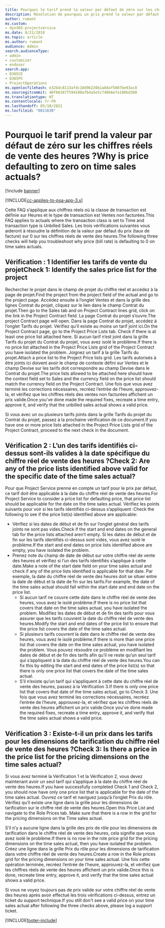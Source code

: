 ```yaml
---
title: Pourquoi le tarif prend la valeur par défaut de zéro sur les chiffres réels de vente des heures ?
description: Résolution de pourquoi un pris prend la valeur par défaut de 0 sur les chiffres réels des ventes des heures.
author: rumant
ms.custom:
- dyn365-projectservice
ms.date: 8/21/2018
ms.topic: article
ms.author: rumant
audience: Admin
search.audienceType:
- admin
- customizer
- enduser
search.app:
- D365CE
- D365PS
- ProjectOperations
ms.openlocfilehash: e32b4c8113afdc18d9b220b1a8daf5007be93ac8
ms.sourcegitcommit: 40f68387f594180af64a5e5c748b6efa188bd300
ms.translationtype: HT
ms.contentlocale: fr-FR
ms.lasthandoff: 05/10/2021
ms.locfileid: "6011638"
---
```

# <a name="why-is-price-defaulting-to-zero-on-time-sales-actuals"></a><span data-ttu-id="dd5a0-103">Pourquoi le tarif prend la valeur par défaut de zéro sur les chiffres réels de vente des heures ?</span><span class="sxs-lookup"><span data-stu-id="dd5a0-103">Why is price defaulting to zero on time sales actuals?</span></span>

[!include [banner](../includes/psa-now-project-operations.md)]

[!INCLUDE[cc-applies-to-psa-app-3.x](../includes/cc-applies-to-psa-app-3x.md)]

<span data-ttu-id="dd5a0-104">Cette FAQ s’applique aux chiffres réels où la classe de transaction est définie sur Heures et le type de transaction est Ventes non facturées.</span><span class="sxs-lookup"><span data-stu-id="dd5a0-104">This FAQ applies to actuals where the transaction class is set to Time and transaction type is Unbilled Sales.</span></span> <span data-ttu-id="dd5a0-105">Les trois vérifications suivantes vous aideront à résoudre la définition de la valeur par défaut du prix (taux de facture) sur 0 sur les chiffres réels de vente des heures.</span><span class="sxs-lookup"><span data-stu-id="dd5a0-105">The following three checks will help you troubleshoot why price (bill rate) is defaulting to 0 on time sales actuals.</span></span>

## <a name="check-1-identify-the-sales-price-list-for-the-project"></a><span data-ttu-id="dd5a0-106">Vérification : 1 Identifier les tarifs de vente du projet</span><span class="sxs-lookup"><span data-stu-id="dd5a0-106">Check 1: Identify the sales price list for the project</span></span>

<span data-ttu-id="dd5a0-107">Rechercher le projet dans le champ de projet du chiffre réel et accédez à la page de projet.</span><span class="sxs-lookup"><span data-stu-id="dd5a0-107">Find the project from the project field of the actual and go to the project page.</span></span> <span data-ttu-id="dd5a0-108">Accédez ensuite à l’onglet Ventes et dans la grille des lignes Contrat du projet, cliquez sur le lien dans le champ Contrat du projet.</span><span class="sxs-lookup"><span data-stu-id="dd5a0-108">Then go to the Sales tab and on Project Contract lines grid, click on the link in the Project Contract field.</span></span> <span data-ttu-id="dd5a0-109">La page Contrat du projet s’ouvre.</span><span class="sxs-lookup"><span data-stu-id="dd5a0-109">The project Contract page will open.</span></span> <span data-ttu-id="dd5a0-110">Dans la page Contrat du projet, accédez à l’onglet Tarifs du projet. Vérifiez qu’il existe au moins un tarif joint ici.</span><span class="sxs-lookup"><span data-stu-id="dd5a0-110">On the Project Contract page, go to the Project Price Lists tab. Check if there is at least one price list attached here.</span></span> <span data-ttu-id="dd5a0-111">Si aucun tarif n’est joint dans la grille Tarifs du projet du Contrat du projet, vous avez isolé le problème.</span><span class="sxs-lookup"><span data-stu-id="dd5a0-111">If there is no price list attached in the Project Price Lists grid of the Project Contract you have isolated the problem.</span></span> <span data-ttu-id="dd5a0-112">Joignez un tarif à la grille Tarifs du projet.</span><span class="sxs-lookup"><span data-stu-id="dd5a0-112">Attach a price list to the Project Price lists grid.</span></span> <span data-ttu-id="dd5a0-113">Les tarifs autorisés à être joints ici doivent avoir le champ de contexte défini sur Ventes et le champ Devise sur les tarifs doit correspondre au champ Devise dans le Contrat du projet.</span><span class="sxs-lookup"><span data-stu-id="dd5a0-113">The price lists allowed to be attached here should have the context field set to Sales and the currency field on the price list should match the currency field on the Project Contract.</span></span> <span data-ttu-id="dd5a0-114">Une fois que vous avez terminé les corrections nécessaires, recréez l’entrée de l’heure, approuvez-la, et vérifiez que les chiffres réels des ventes non facturées affichent un prix valide.</span><span class="sxs-lookup"><span data-stu-id="dd5a0-114">Once you’ve done made the required fixes, recreate a time entry, approve it, and verify that the unbilled sales actual shows a valid price.</span></span> 

<span data-ttu-id="dd5a0-115">Si vous avec un ou plusieurs tarifs joints dans la grille Tarifs du projet du Contrat du projet, passez à la prochaine vérification de ce document.</span><span class="sxs-lookup"><span data-stu-id="dd5a0-115">If you have one or more price lists attached in the Project Price Lists grid of the Project Contract, proceed to the next check in the document.</span></span>

## <a name="check-2-are-any-of-the-price-lists-identified-above-valid-for-the-specific-date-of-the-time-sales-actual"></a><span data-ttu-id="dd5a0-116">Vérification 2 : L’un des tarifs identifiés ci-dessus sont-ils valides à la date spécifique du chiffre réel de vente des heures ?</span><span class="sxs-lookup"><span data-stu-id="dd5a0-116">Check 2: Are any of the price lists identified above valid for the specific date of the time sales actual?</span></span>

<span data-ttu-id="dd5a0-117">Pour que Project Service prenne en compte un tarif pour le prix par défaut, ce tarif doit être applicable à la date du chiffre réel de vente des heures.</span><span class="sxs-lookup"><span data-stu-id="dd5a0-117">For Project Service to consider a price list for defaulting price, that price list should be applicable for the date on the time sales actual.</span></span> <span data-ttu-id="dd5a0-118">Vérifiez les points suivants pour voir si les tarifs identifiés ci-dessus s’appliquent :</span><span class="sxs-lookup"><span data-stu-id="dd5a0-118">Check the following to see if the price list(s) identified above are applicable:</span></span>
- <span data-ttu-id="dd5a0-119">Vérifiez si les dates de début et de fin sur l’onglet général des tarifs joints ne sont pas vides.</span><span class="sxs-lookup"><span data-stu-id="dd5a0-119">Check if the start and end dates on the general tab for the price lists attached aren’t empty.</span></span> <span data-ttu-id="dd5a0-120">Si les dates de début et de fin sur les tarifs identifiés ci-dessus sont vides, vous avez isolé le problème.</span><span class="sxs-lookup"><span data-stu-id="dd5a0-120">If the start and end dates on price lists identified above are empty, you have isolated the problem.</span></span> 
- <span data-ttu-id="dd5a0-121">Prenez note du champ de date de début sur votre chiffre réel de vente des heures et vérifiez si l’un des tarifs identifiés s’applique à cette date.</span><span class="sxs-lookup"><span data-stu-id="dd5a0-121">Make a note of the start date field on your time sales actual and check if any of the price lists identified is applicable for that date.</span></span> <span data-ttu-id="dd5a0-122">Par exemple, la date du chiffre réel de vente des heures doit se situer entre la date de début et la date de fin sur les tarifs.</span><span class="sxs-lookup"><span data-stu-id="dd5a0-122">For example, the date of the time sales actual should fall within the start date and end date on the price list.</span></span> 
    - <span data-ttu-id="dd5a0-123">Si aucun tarif ne couvre cette date dans le chiffre réel de vente des heures, vous avez le isolé problème.</span><span class="sxs-lookup"><span data-stu-id="dd5a0-123">If there is no price list that covers that date on the time sales actual, you have isolated the problem.</span></span> <span data-ttu-id="dd5a0-124">Modifiez les dates de début et de fin des tarifs pour vous assurer que les tarifs couvrent la date du chiffre réel de vente des heures.</span><span class="sxs-lookup"><span data-stu-id="dd5a0-124">Modify the start and end dates of the price list to ensure that the price list covers the date of the time sales actual.</span></span> 
    - <span data-ttu-id="dd5a0-125">Si plusieurs tarifs couvrent la date dans le chiffre réel de vente des heures, vous avez le isolé problème.</span><span class="sxs-lookup"><span data-stu-id="dd5a0-125">If there is more than one price list that covers the date on the time sales actual, you have isolated the problem.</span></span> <span data-ttu-id="dd5a0-126">Vous pouvez résoudre ce problème en modifiant les dates de début et de fin des tarifs afin qu’il ne reste qu’un seul tarif qui s’appliquent à la date du chiffre réel de vente des heures.</span><span class="sxs-lookup"><span data-stu-id="dd5a0-126">You can fix this by editing the start and end dates of the price list(s) so that there is only one price list that covers the date of the time sales actual.</span></span> 
    - <span data-ttu-id="dd5a0-127">S’il n’existe qu’un tarif qui s’appliquent à cette date du chiffre réel de vente des heures, passez à la Vérification 3.</span><span class="sxs-lookup"><span data-stu-id="dd5a0-127">If there is only one price list that covers that date of the time sales actual, go to Check 3.</span></span>
<span data-ttu-id="dd5a0-128">Une fois que vous avez terminé les corrections nécessaires, recréez l’entrée de l’heure, approuvez-la, et vérifiez que les chiffres réels de vente des heures affichent un prix valide.</span><span class="sxs-lookup"><span data-stu-id="dd5a0-128">Once you’ve done made the required fixes, recreate a time entry, approve it, and verify that the time sales actual shows a valid price.</span></span>

## <a name="check-3-is-there-a-price-in-the-price-list-for-the-pricing-dimensions-on-the-time-sales-actual"></a><span data-ttu-id="dd5a0-129">Vérification 3 : Existe-t-il un prix dans les tarifs pour les dimensions de tarification du chiffre réel de vente des heures ?</span><span class="sxs-lookup"><span data-stu-id="dd5a0-129">Check 3: Is there a price in the price list for the pricing dimensions on the time sales actual?</span></span>

<span data-ttu-id="dd5a0-130">Si vous avez terminé la Vérification 1 et la Vérification 2, vous devez maintenant avoir un seul tarif qui s’applique à la date du chiffre réel de vente des heures.</span><span class="sxs-lookup"><span data-stu-id="dd5a0-130">If you have successfully completed Check 1 and Check 2, you should now have only one price list that is applicable for the date of the time sales actual.</span></span> <span data-ttu-id="dd5a0-131">Ouvrez ce tarif et naviguez jusqu’à l’onglet Prix du rôle. Vérifiez qu’il existe une ligne dans la grille pour les dimensions de tarification sur le chiffre réel de vente des heures.</span><span class="sxs-lookup"><span data-stu-id="dd5a0-131">Open this Price List and navigate to the Role Prices tab. Make sure that there is a row in the grid for the pricing dimensions on the Time sales actual.</span></span>

<span data-ttu-id="dd5a0-132">S’il n’y a aucune ligne dans la grille des prix de rôle pour les dimensions de tarification dans le chiffre réel de vente des heures, cela signifie que vous avez isolé le problème.</span><span class="sxs-lookup"><span data-stu-id="dd5a0-132">If there is no row in the role price grid for the pricing dimensions on the time sales actual, then you have isolated the problem.</span></span> <span data-ttu-id="dd5a0-133">Créez une ligne dans la grille Prix du rôle pour les dimensions de tarification dans votre chiffre réel de vente des heures.</span><span class="sxs-lookup"><span data-stu-id="dd5a0-133">Create a row in the Role prices grid for the pricing dimensions on your time sales actual.</span></span> <span data-ttu-id="dd5a0-134">Une fois cette opération terminée, recréez l’entrée de l’heure, approuvez-la, et vérifiez que les chiffres réels de vente des heures affichent un prix valide.</span><span class="sxs-lookup"><span data-stu-id="dd5a0-134">Once this is done, recreate time entry, approve it, and verify that the time sales actual shows a valid price.</span></span>

<span data-ttu-id="dd5a0-135">Si vous ne voyez toujours pas de prix valide sur votre chiffre réel de vente des heures après avoir effectué les trois vérifications ci-dessus, entrez un ticket du support technique.</span><span class="sxs-lookup"><span data-stu-id="dd5a0-135">If you still don't see a valid price on your time sales actual after following the three checks above, please log a support ticket.</span></span> 



[!INCLUDE[footer-include](../includes/footer-banner.md)]